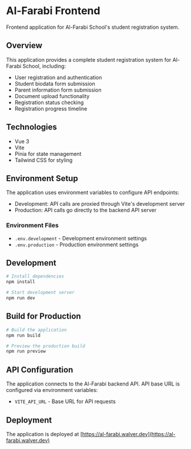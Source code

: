 # Al-Farabi Frontend

Frontend application for Al-Farabi School's student registration system.

## Overview

This application provides a complete student registration system for Al-Farabi School, including:

- User registration and authentication
- Student biodata form submission
- Parent information form submission
- Document upload functionality
- Registration status checking
- Registration progress timeline

## Technologies

- Vue 3
- Vite
- Pinia for state management
- Tailwind CSS for styling

## Environment Setup

The application uses environment variables to configure API endpoints:

- Development: API calls are proxied through Vite's development server
- Production: API calls go directly to the backend API server

### Environment Files

- `.env.development` - Development environment settings
- `.env.production` - Production environment settings

## Development

```bash
# Install dependencies
npm install

# Start development server
npm run dev
```

## Build for Production

```bash
# Build the application
npm run build

# Preview the production build
npm run preview
```

## API Configuration

The application connects to the Al-Farabi backend API. API base URL is configured via environment variables:

- `VITE_API_URL` - Base URL for API requests

## Deployment

The application is deployed at [https://al-farabi.walver.dev](https://al-farabi.walver.dev)
